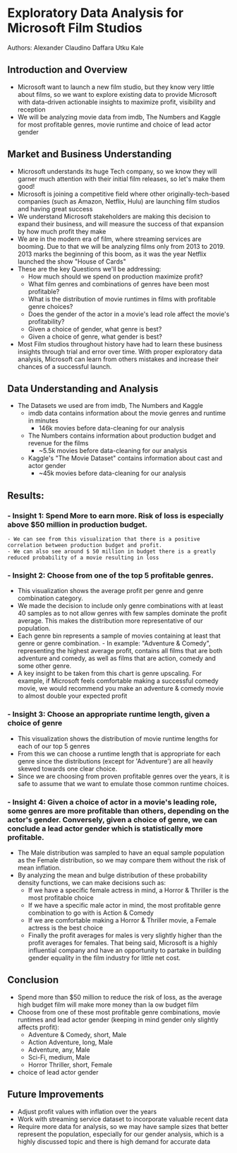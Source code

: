 # Exploratory Data Analysis for Microsoft Film Studios
Authors: 
Alexander Claudino Daffara
Utku Kale

## Introduction and Overview
 - Microsoft want to launch a new film studio, but they know very little about films, so we want to explore existing data to provide Microsoft with data-driven actionable insights to maximize profit, visibility and reception
 - We will be analyzing movie data from imdb, The Numbers and Kaggle for most profitable genres, movie runtime and choice of lead actor gender

## Market and Business Understanding
 - Microsoft understands its huge Tech company, so we know they will garner much attention with their initial film releases, so let's make them good!
 - Microsoft is joining a competitive field where other originally-tech-based companies (such as Amazon, Netflix, Hulu) are launching film studios and having great success
 - We understand Microsoft stakeholders are making this decision to expand their business, and will measure the success of that expansion by how much profit they make
 - We are in the modern era of film, where streaming services are booming. Due to that we will be analyzing films only from 2013 to 2019. 2013 marks the beginning of this boom, as it was the year Netflix launched the show "House of Cards"
 - These are the key Questions we'll be addressing:
    - How much should we spend on production maximize profit?
    - What film genres and combinations of genres have been most profitable?
    - What is the distribution of movie runtimes in films with profitable genre choices?
    - Does the gender of the actor in a movie's lead role affect the movie's profitability?
    - Given a choice of gender, what genre is best?
    - Given a choice of genre, what gender is best?
 - Most Film studios throughout history have had to learn these business insights through trial and error over time. With proper exploratory data analysis, Microsoft can learn from others mistakes and increase their chances of a successful launch.

## Data Understanding and Analysis
 - The Datasets we used are from imdb, The Numbers and Kaggle
    - imdb data contains information about the movie genres and runtime in minutes
       - 146k movies before data-cleaning for our analysis
    - The Numbers contains information about production budget and revenue for the films
       - ~5.5k movies before data-cleaning for our analysis
    - Kaggle's "The Movie Dataset" contains information about cast and actor gender
       - ~45k movies before data-cleaning for our analysis

## Results:
### - Insight 1: Spend More to earn more. Risk of loss is especially above $50 million in production budget.
    - We can see from this visualization that there is a positive correlation between production budget and profit. 
    - We can also see around $ 50 million in budget there is a greatly reduced probability of a movie resulting in loss

### - Insight 2: Choose from one of the top 5 profitable genres.
   - This visualization shows the average profit per genre and genre combination category.
   - We made the decision to include only genre combinations with at least 40 samples as to not allow genres with few samples dominate the profit average. This makes the distribution more representative of our population. 
   - Each genre bin represents a sample of movies containing at least that genre or genre combination. 
    - In example: "Adventure & Comedy", representing the highest average profit, contains all films that are both adventure and comedy, as well as films that are action, comedy and some other genre.
   - A key insight to be taken from this chart is genre upscaling. For example, if Microsoft feels comfortable making a successful comedy movie, we would recommend you make an adventure & comedy movie to almost double your expected profit

### - Insight 3: Choose an appropriate runtime length, given a choice of genre
   - This visualization shows the distribution of movie runtime lengths for each of our top 5 genres
   - From this we can choose a runtime length that is appropriate for each genre since the distributions (except for 'Adventure') are all heavily skewed towards one clear choice.
   - Since we are choosing from proven profitable genres over the years, it is safe to assume that we want to emulate those common runtime choices.

### - Insight 4: Given a choice of actor in a movie's leading role, some genres are more profitable than others, depending on the actor's gender. Conversely, given a choice of genre, we can conclude a lead actor gender which is statistically more profitable.
 - The Male distribution was sampled to have an equal sample population as the Female distribution, so we may compare them without the risk of mean inflation.
 - By analyzing the mean and bulge distribution of these probability density functions, we can make decisions such as:
    - If we have a specific female actress in mind, a Horror & Thriller is the most profitable choice
    - If we have a specific male actor in mind, the most profitable genre combination to go with is Action & Comedy
    - If we are comfortable making a Horror & Thriller movie, a Female actress is the best choice
    - Finally the profit averages for males is very slightly higher than the profit averages for females. That being said, Microsoft is a highly influential company and have an opportunity to partake in building gender equality in the film industry for little net cost.

## Conclusion
 - Spend more than $50 million to reduce the risk of loss, as the average high budget film will make more money than la ow budget film
 - Choose from one of these most profitable genre combinations, movie runtimes and lead actor gender (keeping in mind gender only slightly affects profit):
    - Adventure & Comedy, short, Male
    - Action Adventure, long, Male
    - Adventure, any, Male
    - Sci-Fi,  medium, Male
    - Horror Thriller, short, Female
 - choice of lead actor gender 
## Future Improvements
 - Adjust profit values with inflation over the years
 - Work with streaming service dataset to incorporate valuable recent data
 - Require more data for analysis, so we may have sample sizes that better represent the population, especially for our gender analysis, which is a highly discussed topic and there is high demand for accurate data